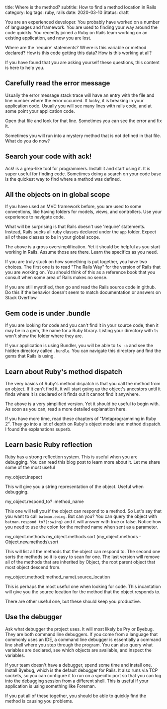 title: Where is the method? 
subtitle: How to find a method location in Rails 
category: log
tags: ruby, rails
date: 2020-03-10
Status: draft

You are an experienced developer. You probably have worked on a number of languages and framework. You are used to finding your way around the code quickly. You recently joined a Ruby on Rails team working on an existing application, and now you are lost.

Where are the 'require' statements? Where is this variable or method declared? How is this code getting this data? How is this working at all?

If you have found that you are asking yourself these questions, this content is here to help you. 

## Carefully read the error message

Usually the error message stack trace will have an entry with the file and line number where the error occurred. If lucky, it is breaking in your application code. Usually you will see many lines with rails code, and at some point your application code.

Open that file and look for that line. Sometimes you can see the error and fix it. 

Sometimes you will run into a mystery method that is not defined in that file. What do you do now?

## Search your code with ack!

Ack! is a grep-like tool for programmers. Install it and start using it. It is super useful for finding code. Sometimes doing a search on your code base is the quickest way to find where a method was defined.


## All the objects on in global scope 

If you have used an MVC framework before, you are used to some conventions, like having folders for models, views, and controllers. Use your experience to navigate code.

What will be surprising is that Rails doesn't use 'require' statements. Instead, Rails sucks all ruby classes declared under the `app` folder. Expect all of these classes to be in your global scope.

The above is a gross oversimplification. Yet it should be helpful as you start working in Rails. Assume those are there. Learn the specifics as you need.

If you are truly stuck on how something is put together, you have two choices. The first one is to read "The Rails Way" for the version of Rails that you are working on. You should think of this as a reference book that you consult when some area of Rails makes no sense.

If you are still mystified, then go and read the Rails source code in github. Do this if the behavior doesn't seem to match documentation or answers on Stack Overflow.

## Gem code is under .bundle

If you are looking for code and you can't find it in your source code, then it may be in a gem, the name for a Ruby library. Listing your directory with `ls` won't show the folder where they are.

If your application is using Bundler, you will be able to `ls -a` and see the hidden directory called `.bundle`. You can navigate this directory and find the gems that Rails is using.

## Learn about Ruby's method dispatch

The very basics of Ruby's method dispatch is that you call the method from an object. If it can't find it, it will start going up the object's ancestors until it finds where it is declared or it finds out it cannot find it anywhere.

The above is a very simplified version. Yet it should be useful to begin with. As soon as you can, read a more detailed explanation here.

If you have more time, read these chapters of "Metaprogramming in Ruby 2". They go into a lot of depth on Ruby's object model and method dispatch. I found the explanations superb. 

## Learn basic Ruby reflection

Ruby has a strong reflection system. This is useful when you are debugging. You can read this blog post to learn more about it. Let me share some of the most useful

   my_object.inspect

This will give you a string representation of the object. Useful when debugging.

  my_object.respond_to? :method_name

This one will tell you if the object can respond to a method. So Let's say that you want to call `batman.swing`. But can you? You can query the object with `batman.respond_to?(:swing)` and it will answer with true or false. Notice how you need to use the colon for the method name when sent as a parameter.

   my_object.methods
   my_object.methods.sort
   (my_object.methods - Object.new.methods).sort
   
This will list all the methods that the object can respond to. The second one sorts the methods so it is easy to scan for one. The last version will remove all of the methods that are inherited by Object, the root parent object that most object descend from.

   my_object.method(:method_name).source_location

This is perhaps the most useful one when looking for code. This incantation will give you the source location for the method that the object responds to.

There are other useful one, but these should keep you productive.

## Use the debugger

Ask what debugger the project uses. It will most likely be Pry or Byebug. They are both command line debuggers. If you come from a language that commonly uses an IDE, a command line debugger is essentially a command line shell where you step through the program. You can also query what variables are declared, see which objects are available, and inspect the variables.  

If your team doesn't have a debugger, spend some time and install one. Install Byebug, which is the default debugger for Rails. It also runs via TCP sockets, so you can configure it to run on a specific port so that you can log into the debugging session from a different shell. This is useful if your application is using something like Foreman.


If you put all of these together, you should be able to quickly find the method is causing you problems.
